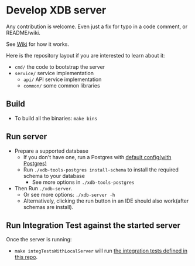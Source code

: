 # Develop XDB server

Any contribution is welcome. Even just a fix for typo in a code comment, or README/wiki.

See [Wiki](https://github.com/xdblab/xdb/wiki) for how it works.

Here is the repository layout if you are interested to learn about it:

* `cmd/` the code to bootstrap the server
* `service/` service implementation
    * `api/` API service implementation
    * `common/` some common libraries


## Build
* To build all the binaries: `make bins`

## Run server

* Prepare a supported database
    * If you don't have one, run a Postgres with [default config(with Postgres)](./config/development-postgres.yaml)
    * Run `./xdb-tools-postgres install-schema` to install the required schema to your database
        * See more options in `./xdb-tools-postgres`
* Then Run `./xdb-server`.
    * Or see more options: `./xdb-server -h`
    * Alternatively, clicking the run button in an IDE should also work(after schemas are install).

## Run Integration Test against the started server
Once the server is running:
* `make integTestsWithLocalServer` will run [the integration tests defined in this repo](./integTests).

  